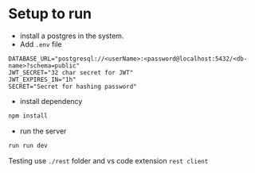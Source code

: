 # Setup to run

- install a postgres in the system.
- Add `.env` file

```env
DATABASE_URL="postgresql://<userName>:<password@localhost:5432/<db-name>?schema=public"
JWT_SECRET="32 char secret for JWT"
JWT_EXPIRES_IN="1h"
SECRET="Secret for hashing password"
```

- install dependency
  
```sh
npm install
```

- run the server

```sh
run run dev  
```

Testing use `./rest` folder and vs code extension `rest client`
